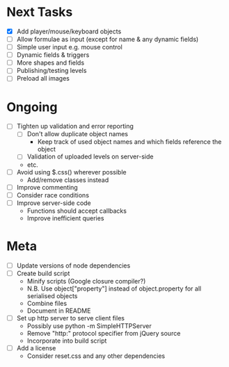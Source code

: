 # Next Tasks
- [x] Add player/mouse/keyboard objects
- [ ] Allow formulae as input (except for name & any dynamic fields)
- [ ] Simple user input e.g. mouse control
- [ ] Dynamic fields & triggers
- [ ] More shapes and fields
- [ ] Publishing/testing levels
- [ ] Preload all images

# Ongoing
- [ ] Tighten up validation and error reporting
  - [ ] Don't allow duplicate object names
    - Keep track of used object names and which fields reference the object
  - [ ] Validation of uploaded levels on server-side
  - etc.
- [ ] Avoid using $.css() wherever possible
  - Add/remove classes instead
- [ ] Improve commenting
- [ ] Consider race conditions
- [ ] Improve server-side code
  - Functions should accept callbacks
  - Improve inefficient queries

# Meta
- [ ] Update versions of node dependencies
- [ ] Create build script
  - Minify scripts (Google closure compiler?)
  - N.B. Use object["property"] instead of object.property for all serialised objects
  - Combine files
  - Document in README
- [ ] Set up http server to serve client files
  - Possibly use python -m SimpleHTTPServer
  - Remove "http:" protocol specifier from jQuery source
  - Incorporate into build script
- [ ] Add a license
  - Consider reset.css and any other dependencies
